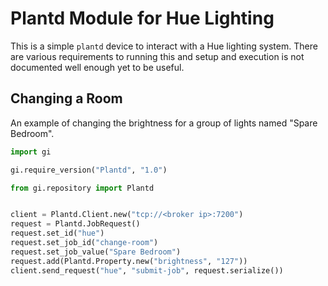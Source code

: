 # Plantd Module for Hue Lighting

This is a simple `plantd` device to interact with a Hue lighting system. There
are various requirements to running this and setup and execution is not
documented well enough yet to be useful.

## Changing a Room

An example of changing the brightness for a group of lights named "Spare
Bedroom".

```python
import gi

gi.require_version("Plantd", "1.0")

from gi.repository import Plantd


client = Plantd.Client.new("tcp://<broker ip>:7200")
request = Plantd.JobRequest()
request.set_id("hue")
request.set_job_id("change-room")
request.set_job_value("Spare Bedroom")
request.add(Plantd.Property.new("brightness", "127"))
client.send_request("hue", "submit-job", request.serialize())
```
